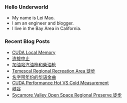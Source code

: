 ### Hello Underworld

- My name is Lei Mao.
- I am an engineer and blogger.
- I live in the Bay Area in California.


### Recent Blog Posts

<!-- BLOG-POST-LIST:START -->
- [CUDA Local Memory](https://leimao.github.io/blog/CUDA-Local-Memory/)
- [连接中止](https://leimao.github.io/essay/%E8%BF%9E%E6%8E%A5%E4%B8%AD%E6%AD%A2-Canceled-2023/)
- [加油站汽油枪和柴油枪](https://leimao.github.io/essay/%E5%8A%A0%E6%B2%B9%E7%AB%99%E6%B1%BD%E6%B2%B9%E6%9E%AA%E5%92%8C%E6%9F%B4%E6%B2%B9%E6%9E%AA/)
- [Temescal Regional Recreation Area 徒步](https://leimao.github.io/life/Temescal-Regional-Recreation-Area/)
- [名字带年份的华语金曲](https://leimao.github.io/essay/%E5%90%8D%E5%AD%97%E5%B8%A6%E5%B9%B4%E4%BB%BD%E7%9A%84%E5%8D%8E%E8%AF%AD%E9%87%91%E6%9B%B2/)
- [CUDA Performance Hot VS Cold Measurement](https://leimao.github.io/blog/CUDA-Performance-Hot-Cold-Measurement/)
- [峡谷](https://leimao.github.io/essay/The-Gorge-2025/)
- [Sycamore Valley Open Space Regional Preserve 徒步](https://leimao.github.io/life/Sycamore-Valley-Open-Space-Regional-Preserve/)
<!-- BLOG-POST-LIST:END -->
